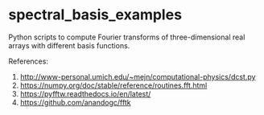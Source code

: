 # spectral_basis_examples
 Python scripts to compute Fourier transforms of three-dimensional real arrays with different basis functions. 
 
 
 
 References:
 1) http://www-personal.umich.edu/~mejn/computational-physics/dcst.py
 2) https://numpy.org/doc/stable/reference/routines.fft.html
 3) https://pyfftw.readthedocs.io/en/latest/
 4) https://github.com/anandogc/fftk

